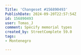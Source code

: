 ```yaml
---
Title: 'Changeset #156890493'
PublishDate: 2024-09-20T22:57:54Z
id: 156890493
user: Tomas_J
comment: Specify memorial types
created_by: StreetComplete 59.0
tags:
- Montenegro

---
```

